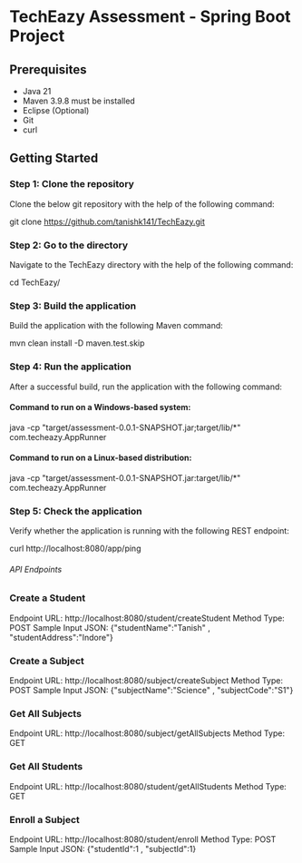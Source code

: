 # TechEazy Assessment - Spring Boot Project

## Prerequisites
- Java 21
- Maven 3.9.8 must be installed
- Eclipse (Optional)
- Git
- curl 

## Getting Started

### Step 1: Clone the repository

Clone the below git repository with the help of the following command:

git clone https://github.com/tanishk141/TechEazy.git


### Step 2: Go to the directory

Navigate to the TechEazy directory with the help of the following command:

cd TechEazy/


### Step 3: Build the application

Build the application with the following Maven command:

mvn clean install -D maven.test.skip


### Step 4: Run the application

After a successful build, run the application with the following command:

#### Command to run on a Windows-based system:

java -cp "target/assessment-0.0.1-SNAPSHOT.jar;target/lib/*" com.techeazy.AppRunner


#### Command to run on a Linux-based distribution:

java -cp "target/assessment-0.0.1-SNAPSHOT.jar:target/lib/*" com.techeazy.AppRunner


### Step 5: Check the application

Verify whether the application is running with the following REST endpoint:

curl http://localhost:8080/app/ping

###### API Endpoints

### Create a Student

Endpoint URL: http://localhost:8080/student/createStudent
Method Type: POST
Sample Input JSON: {"studentName":"Tanish" , "studentAddress":"Indore"}

### Create a Subject
Endpoint URL: http://localhost:8080/subject/createSubject
Method Type: POST
Sample Input JSON: {"subjectName":"Science" , "subjectCode":"S1"}

### Get All Subjects
Endpoint URL: http://localhost:8080/subject/getAllSubjects
Method Type: GET

### Get All Students
Endpoint URL: http://localhost:8080/student/getAllStudents
Method Type: GET

### Enroll a Subject
Endpoint URL: http://localhost:8080/student/enroll
Method Type: POST
Sample Input JSON: {"studentId":1 , "subjectId":1}
